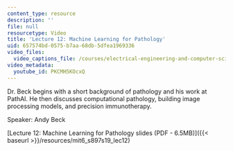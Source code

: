 ```yaml
---
content_type: resource
description: ''
file: null
resourcetype: Video
title: 'Lecture 12: Machine Learning for Pathology'
uid: 657574bd-0575-b7aa-68db-5dfea1969336
video_files:
  video_captions_file: /courses/electrical-engineering-and-computer-science/6-s897-machine-learning-for-healthcare-spring-2019/lecture-videos/lecture-12-machine-learning-for-pathology/PKCMH5KOcxQ.vtt
video_metadata:
  youtube_id: PKCMH5KOcxQ
---
```


Dr. Beck begins with a short background of pathology and his work at PathAI. He then discusses computational pathology, building image processing models, and precision immunotherapy.

Speaker: Andy Beck

[Lecture 12: Machine Learning for Pathology slides (PDF - 6.5MB)]({{< baseurl >}}/resources/mit6_s897s19_lec12)
